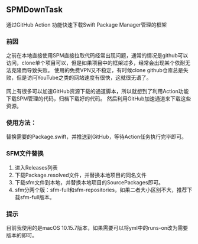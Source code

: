 ## SPMDownTask
通过GitHub Action 功能快速下载Swift Package Manager管理的框架


### 前因

之前在本地直接使用SPM直接拉取代码经常出现问题，通常的情况是github可以访问，clone单个项目可以，但是如果项目中的框架过多，经常会出现某个依耐无法克隆而导致失败。 
使用的免费VPN又不稳定，有时候clone github仓库总是失败，但是访问YouTube之类的网站速度有很快，这就很无语了。 \
\
网上有很多可以加速GitHub资源下载的通道脚本，所以就想到了利用Action功能下载SPM管理的代码，归档下载好的代码。
然后利用GitHub加速通道来下载这些资源。


### 使用方法：
替换需要的Package.swift，并推送到GitHub，等待Action任务执行完毕即可。

### SFM文件替换
1. 进入Releases列表 
2. 下载Package.resolved文件，并替换本地项目的同名文件
3. 下载sfm文件到本地，并替换本地项目的SourcePackages即可。
4. sfm分两个版：sfm-full和sfm-repositories，如果二者大小区别不大，推荐下载sfm-full版本。


### 提示
目前我使用的是macOS 10.15.7版本，如果需要可以将yml中的runs-on改为需要版本的即可。

